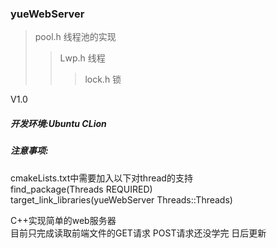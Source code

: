 ### yueWebServer
>pool.h 线程池的实现
>>Lwp.h 线程
>>>lock.h 锁

V1.0 
##### 开发环境:Ubuntu CLion<br>
##### 注意事项:
cmakeLists.txt中需要加入以下对thread的支持<br>find_package(Threads REQUIRED)<br>target_link_libraries(yueWebServer Threads::Threads)<br>


C++实现简单的web服务器<br>目前只完成读取前端文件的GET请求 POST请求还没学完 日后更新
